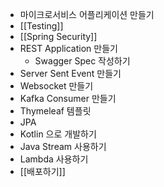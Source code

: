 - 마이크로서비스 어플리케이션 만들기
- [[Testing]]
- [[Spring Security]]
- REST Application 만들기
	- Swagger Spec 작성하기
- Server Sent Event 만들기
- Websocket 만들기
- Kafka Consumer 만들기
- Thymeleaf 템플릿
- JPA
- Kotlin 으로 개발하기
- Java Stream 사용하기
- Lambda 사용하기
- [[배포하기]]